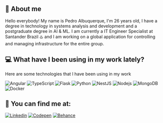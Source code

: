## 👋 About me

Hello everybody! My name is Pedro Albuquerque, I'm 26 years old, I have a degree in technology in systems analysis and development and a postgraduate degree in AI & ML. I am currently a IT Engineer Specialist at Santander Brazil ♨️ and I am working on a global application for controlling and managing infrastructure for the entire group.

## 💻 What have I been using in my work lately?

Here are some technologies that I have been using in my work

![Angular](https://img.shields.io/badge/-Angular-DD0031?style=flat-square&logo=angular)
![TypeScript](https://img.shields.io/badge/-TypeScript-007ACC?style=flat-square&logo=typescript&logoColor=white)
![Flask](https://img.shields.io/badge/Flask-000000?style=flat-square&logo=flask&logoColor=white)
![Python](https://img.shields.io/badge/Python-3776AB?style=flat-square&logo=python&logoColor=white)
![NestJS](https://img.shields.io/badge/-NestJs-ea2845?style=flat-square&logo=nestjs&logoColor=white)
![Nodejs](https://img.shields.io/badge/-Nodejs-339933?style=flat-square&logo=Node.js&logoColor=white)
![MongoDB](https://img.shields.io/badge/-MongoDB-black?style=flat-square&logo=mongodb)
![Docker](https://img.shields.io/badge/-Docker-2496ED?style=flat-square&logo=docker&logoColor=white)

## 🔎 You can find me at:

[![Linkedin](https://img.shields.io/badge/LinkedIn-0077B5?style=for-the-badge&logo=linkedin&logoColor=white)](https://www.linkedin.com/in/pedro-albuquerque-157156138/)
[![Codepen](https://img.shields.io/badge/Codepen-000000?style=for-the-badge&logo=codepen&logoColor=white)](https://codepen.io/wevernek)
[![Behance](https://img.shields.io/badge/-Behance-blue?style=for-the-badge&logo=behance&logoColor=white)](https://www.behance.net/wevernek)
